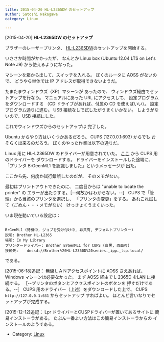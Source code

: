 ```yaml
---
title: 2015-04-20 HL-L2365DW のセットアップ
author: Satoshi Nakagawa
category: Linux

---
```


[2015-04-20] **HL-L2365DW のセットアップ** 

 ブラザーのレーザープリンタ、
[HL-L2365DW](http://www.brother.co.jp/product/printer/laserprinter/hll2365dw/)のセットアップを開始する。

 いささか時間がかかったが、
なんとか Linux box 
(Ubuntu 12.04 LTS on Let's Note J9) 
から使えるようになった。

<!--more-->

 マシーンを箱から出して、スイッチを入れる。
ぼくのルータに AOSS がないので、
どうやら単体では IP アドレスが取得できないようだ。

 たまたまウィンドウズ（XP）マシーンが
あったので、
ウィンドウズ経由でセットアップを行なう。
マニュアルにあった URL にアクセスして、
設定プログラムをダウンロードする
（CD ドライブがあれば、付属の CD を使えばいい）。
設定プログラム通りに進む。
USB 接続なしで試したがうまくいかない。
しようがないので、USB 接続にした。

 これでウィンドウズからのセットアップは
完了した。

 Ubuntu からやり方はいくつかあるだろう。
CUPS (127.0.0.1:693) からでも
おそらく出来るのだろう。
ぼくのやった作業は以下の通りだ。

 Linux 用に HL-L2365DW のドライバーが用意されていた。
[ここ](http://support.brother.co.jp/j/b/downloadlist.aspx?c=jp&lang=ja&prod=hll2365dw&os=128) から CUPS 用のドライバーを
ダウンロードする。
ドライバーをインストールした途端に、
「プリンタ BrGeenML1 を認識しました」というメッセージが
出た。

 ここから先、何度か試行錯誤したのだが、
そのメモがない。

 最初はプリントアウトできたのに、
二度目からは "unable to locate the printer" の
エラーが出たりする。［--何故かはわからない。--］
CUPS で「管理」から当該のプリンタを選択し、
「プリンタの変更」をする。
あれこれ試して（ごめん・・・メモがない）
けっきょくうまくいった。

 いま現在動いている設定は：

```

BrGenML1 (待機中, ジョブを受け付け中, 非共有, デフォルトプリンター)
説明:	Brother HL-L2365
場所:	In My Library
プリンタードライバー:	Brother BrGenML1 for CUPS (白黒, 両面可)
接続先:	dnssd://Brother%20HL-L2360D%20series._ipp._tcp.local/

```

である。

 [2015-06-18]追記：
無線ＬＡＮアクセスポイントに AOSS さえあれば、
Windows マシーンは必要なかった。
まず AOSS 経由で L-2365D をLAN に接続する。
［--プリンタのボタンとアクセスポイントのボタンを
押すだけである。--］
CUPS 用のドライバー（上述）をダウンロードした上で、
CUPS `http://127.0.0.1:631` からセットアップ
すればよい。
ほとんど言いなりでセットアップが完成する。

 [2015-12-12]追記：
Lpr ドライバーとCUSPドライバーが置いてあるサイトに
簡易インストーラがある。
たぶん一番よい方法はこの簡易インストーラからの
インストールのようである。

- Category: [Linux](https://merapano.github.io/categories.html#Linux)

